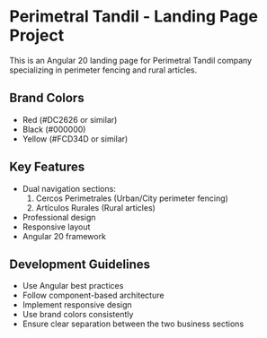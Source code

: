 <!-- Use this file to provide workspace-specific custom instructions to Copilot. For more details, visit https://code.visualstudio.com/docs/copilot/copilot-customization#_use-a-githubcopilotinstructionsmd-file -->

# Perimetral Tandil - Landing Page Project

This is an Angular 20 landing page for Perimetral Tandil company specializing in perimeter fencing and rural articles.

## Brand Colors
- Red (#DC2626 or similar)
- Black (#000000)
- Yellow (#FCD34D or similar)

## Key Features
- Dual navigation sections:
  1. Cercos Perimetrales (Urban/City perimeter fencing)
  2. Artículos Rurales (Rural articles)
- Professional design
- Responsive layout
- Angular 20 framework

## Development Guidelines
- Use Angular best practices
- Follow component-based architecture
- Implement responsive design
- Use brand colors consistently
- Ensure clear separation between the two business sections